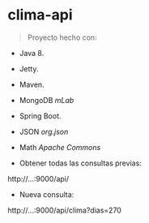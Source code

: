 # clima-api

> Proyecto hecho con:

* Java 8.
* Jetty.
* Maven.
* MongoDB _mLab_
* Spring Boot.
* JSON _org.json_
* Math _Apache Commons_

* Obtener todas las consultas previas:

http://...:9000/api/

* Nueva consulta:

http://...:9000/api/clima?dias=270
